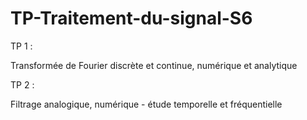 # TP-Traitement-du-signal-S6
TP 1 :

Transformée de Fourier discrète et continue, numérique et analytique

TP 2 :

Filtrage analogique, numérique - étude temporelle et fréquentielle
